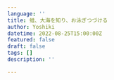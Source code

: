 ```yaml
---
language: ''
title: 蛙、大海を知り、お泳ぎつづける
author: Yoshiki
datetime: 2022-08-25T15:00:00Z
featured: false
draft: false
tags: []
description: ''

---
```

